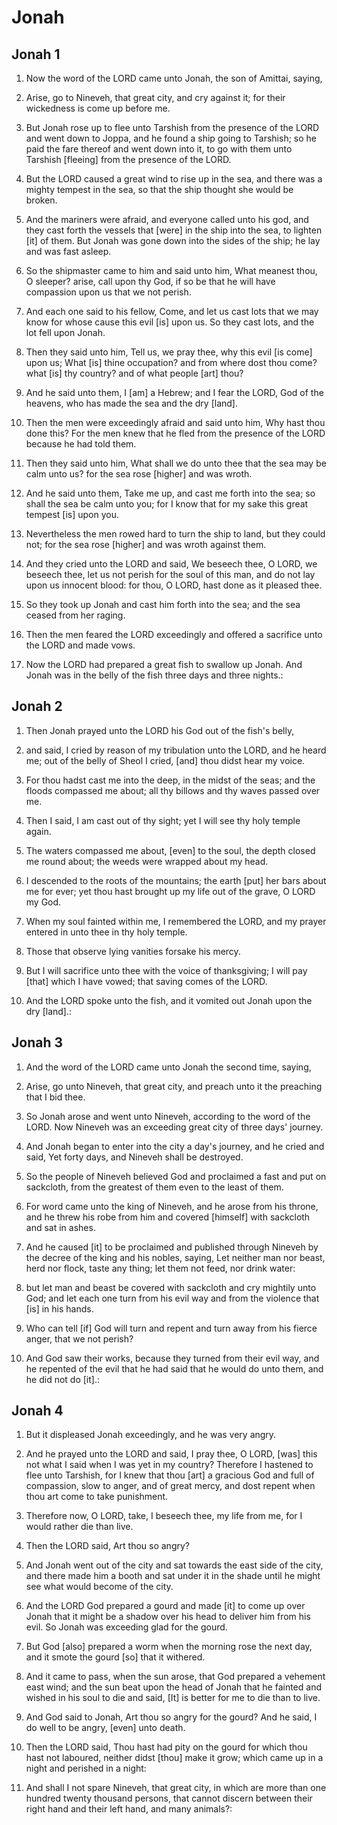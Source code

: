 # Jonah

## Jonah 1

1. Now the word of the LORD came unto Jonah, the son of Amittai, saying,

2. Arise, go to Nineveh, that great city, and cry against it; for their wickedness is come up before me.

3. But Jonah rose up to flee unto Tarshish from the presence of the LORD and went down to Joppa, and he found a ship going to Tarshish; so he paid the fare thereof and went down into it, to go with them unto Tarshish [fleeing] from the presence of the LORD.

4. But the LORD caused a great wind to rise up in the sea, and there was a mighty tempest in the sea, so that the ship thought she would be broken.

5. And the mariners were afraid, and everyone called unto his god, and they cast forth the vessels that [were] in the ship into the sea, to lighten [it] of them. But Jonah was gone down into the sides of the ship; he lay and was fast asleep.

6. So the shipmaster came to him and said unto him, What meanest thou, O sleeper? arise, call upon thy God, if so be that he will have compassion upon us that we not perish.

7. And each one said to his fellow, Come, and let us cast lots that we may know for whose cause this evil [is] upon us. So they cast lots, and the lot fell upon Jonah.

8. Then they said unto him, Tell us, we pray thee, why this evil [is come] upon us; What [is] thine occupation? and from where dost thou come? what [is] thy country? and of what people [art] thou?

9. And he said unto them, I [am] a Hebrew; and I fear the LORD, God of the heavens, who has made the sea and the dry [land].

10. Then the men were exceedingly afraid and said unto him, Why hast thou done this? For the men knew that he fled from the presence of the LORD because he had told them.

11. Then they said unto him, What shall we do unto thee that the sea may be calm unto us? for the sea rose [higher] and was wroth.

12. And he said unto them, Take me up, and cast me forth into the sea; so shall the sea be calm unto you; for I know that for my sake this great tempest [is] upon you.

13. Nevertheless the men rowed hard to turn the ship to land, but they could not; for the sea rose [higher] and was wroth against them.

14. And they cried unto the LORD and said, We beseech thee, O LORD, we beseech thee, let us not perish for the soul of this man, and do not lay upon us innocent blood: for thou, O LORD, hast done as it pleased thee.

15. So they took up Jonah and cast him forth into the sea; and the sea ceased from her raging.

16. Then the men feared the LORD exceedingly and offered a sacrifice unto the LORD and made vows.

17. Now the LORD had prepared a great fish to swallow up Jonah. And Jonah was in the belly of the fish three days and three nights.:

## Jonah 2

1. Then Jonah prayed unto the LORD his God out of the fish's belly,

2. and said, I cried by reason of my tribulation unto the LORD, and he heard me; out of the belly of Sheol I cried, [and] thou didst hear my voice.

3. For thou hadst cast me into the deep, in the midst of the seas; and the floods compassed me about; all thy billows and thy waves passed over me.

4. Then I said, I am cast out of thy sight; yet I will see thy holy temple again.

5. The waters compassed me about, [even] to the soul, the depth closed me round about; the weeds were wrapped about my head.

6. I descended to the roots of the mountains; the earth [put] her bars about me for ever; yet thou hast brought up my life out of the grave, O LORD my God.

7. When my soul fainted within me, I remembered the LORD, and my prayer entered in unto thee in thy holy temple.

8. Those that observe lying vanities forsake his mercy.

9. But I will sacrifice unto thee with the voice of thanksgiving; I will pay [that] which I have vowed; that saving comes of the LORD.

10. And the LORD spoke unto the fish, and it vomited out Jonah upon the dry [land].:

## Jonah 3

1. And the word of the LORD came unto Jonah the second time, saying,

2. Arise, go unto Nineveh, that great city, and preach unto it the preaching that I bid thee.

3. So Jonah arose and went unto Nineveh, according to the word of the LORD. Now Nineveh was an exceeding great city of three days' journey.

4. And Jonah began to enter into the city a day's journey, and he cried and said, Yet forty days, and Nineveh shall be destroyed.

5. So the people of Nineveh believed God and proclaimed a fast and put on sackcloth, from the greatest of them even to the least of them.

6. For word came unto the king of Nineveh, and he arose from his throne, and he threw his robe from him and covered [himself] with sackcloth and sat in ashes.

7. And he caused [it] to be proclaimed and published through Nineveh by the decree of the king and his nobles, saying, Let neither man nor beast, herd nor flock, taste any thing; let them not feed, nor drink water:

8. but let man and beast be covered with sackcloth and cry mightily unto God; and let each one turn from his evil way and from the violence that [is] in his hands.

9. Who can tell [if] God will turn and repent and turn away from his fierce anger, that we not perish?

10. And God saw their works, because they turned from their evil way, and he repented of the evil that he had said that he would do unto them, and he did not do [it].:

## Jonah 4

1. But it displeased Jonah exceedingly, and he was very angry.

2. And he prayed unto the LORD and said, I pray thee, O LORD, [was] this not what I said when I was yet in my country? Therefore I hastened to flee unto Tarshish, for I knew that thou [art] a gracious God and full of compassion, slow to anger, and of great mercy, and dost repent when thou art come to take punishment.

3. Therefore now, O LORD, take, I beseech thee, my life from me, for I would rather die than live.

4. Then the LORD said, Art thou so angry?

5. And Jonah went out of the city and sat towards the east side of the city, and there made him a booth and sat under it in the shade until he might see what would become of the city.

6. And the LORD God prepared a gourd and made [it] to come up over Jonah that it might be a shadow over his head to deliver him from his evil. So Jonah was exceeding glad for the gourd.

7. But God [also] prepared a worm when the morning rose the next day, and it smote the gourd [so] that it withered.

8. And it came to pass, when the sun arose, that God prepared a vehement east wind; and the sun beat upon the head of Jonah that he fainted and wished in his soul to die and said, [It] is better for me to die than to live.

9. And God said to Jonah, Art thou so angry for the gourd? And he said, I do well to be angry, [even] unto death.

10. Then the LORD said, Thou hast had pity on the gourd for which thou hast not laboured, neither didst [thou] make it grow; which came up in a night and perished in a night:

11. And shall I not spare Nineveh, that great city, in which are more than one hundred twenty thousand persons, that cannot discern between their right hand and their left hand, and many animals?:

